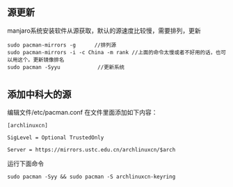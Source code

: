 ## 源更新

manjaro系统安装软件从源获取，默认的源速度比较慢，需要排列，更新

```
sudo pacman-mirrors -g      //排列源
sudo pacman-mirrors -i -c China -m rank //上面的命令太慢或者不好用的话，也可以用这个。更新镜像排名
sudo pacman -Syyu            //更新系统
```

# 

## 添加中科大的源

 编辑文件/etc/pacman.conf
 在文件里面添加如下内容：

```
[archlinuxcn]

SigLevel = Optional TrustedOnly

Server = https://mirrors.ustc.edu.cn/archlinuxcn/$arch
```

运行下面命令

```
sudo pacman -Syy && sudo pacman -S archlinuxcn-keyring
```

